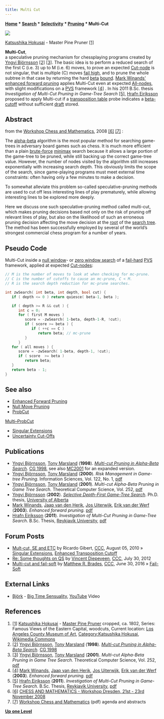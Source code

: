 ```yaml
---
title: Multi Cut
---
```


**[Home](Main_Page "Main Page") \* [Search](Search "Search") \* [Selectivity](Selectivity "Selectivity") \* [Pruning](Pruning "Pruning") \* Multi-Cut**

[![](https://upload.wikimedia.org/wikipedia/commons/thumb/1/19/Master_Pine_Pruner_LACMA_M.2006.136.205a-b.jpg/300px-Master_Pine_Pruner_LACMA_M.2006.136.205a-b.jpg)](File:Master_Pine_Pruner_LACMA_M.2006.136.205a-b.jpg)

[](File:Master_Pine_Pruner_LACMA_M.2006.136.205a-b.jpg "Enlarge")

[Katsushika Hokusai](Category:Katsushika_Hokusai "Category:Katsushika Hokusai") - Master Pine Pruner <a id="cite-note-1" href="#cite-ref-1">[1]</a>

**Multi-Cut**,  
a speculative pruning mechanism for chessplaying programs created by [Yngvi Björnsson](Yngvi_Bj%C3%B6rnsson "Yngvi Björnsson") <a id="cite-note-2" href="#cite-ref-2">[2]</a> <a id="cite-note-#" href="#cite-ref-3">[3]</a>. The basic idea is to perform a reduced search of the first C (i.e. 3) up to M (i.e. 6) moves, to prove an expected [Cut-node](Node_Types#Cut-Nodes "Node Types") is not singular, that is multiple (C) moves [fail high](Fail-High "Fail-High"), and to prune the whole subtree in that case by returning the hard [beta](Beta "Beta") [bound](Bound "Bound"). [Mark Winands'](Mark_Winands "Mark Winands") [enhanced forward pruning](Enhanced_Forward_Pruning "Enhanced Forward Pruning") applies Multi-Cut even at expected [All-nodes](Node_Types#All-Nodes "Node Types"), with slight modifications on a [PVS](Principal_Variation_Search "Principal Variation Search") framework <a id="cite-note-4" href="#cite-ref-4">[4]</a> . In his 2011 B.Sc. thesis _Investigation of Multi-Cut Pruning in Game-Tree Search_ <a id="cite-note-5" href="#cite-ref-5">[5]</a>, [Hrafn Eiríksson](Hrafn_Eir%C3%ADksson "Hrafn Eiríksson") proposed to apply Multi-cut if a [transposition table](Transposition_Table "Transposition Table") probe indicates a [beta-cutoff](Beta-Cutoff "Beta-Cutoff") without sufficient [draft](Depth "Depth") stored.

## Abstract

from the [Workshop Chess and Mathematics](Workshop_Chess_and_Mathematics "Workshop Chess and Mathematics"), 2008 <a id="cite-note-6" href="#cite-ref-6">[6]</a> <a id="cite-note-7" href="#cite-ref-7">[7]</a> :

The [alpha-beta](Alpha-Beta "Alpha-Beta") algorithm is the most popular method for searching game-trees in adversary board games such as chess. It is much more efficient than a plain [brute-force](Brute-Force "Brute-Force") [minimax](Minimax "Minimax") search because it allows a large portion of the game-tree to be pruned, while still backing up the correct game-tree value. However, the number of nodes visited by the algorithm still increases exponentially with increasing search depth. This obviously limits the scope of the search, since game-playing programs must meet external time constraints: often having only a few minutes to make a decision.

To somewhat alleviate this problem so-called speculative-pruning methods are used to cut off less interesting lines of play prematurely, while allowing interesting lines to be explored more deeply.

Here we discuss one such speculative-pruning method called multi-cut, which makes pruning decisions based not only on the risk of pruning off relevant lines of play, but also on the likelihood of such an erroneous pruning decision affecting the move decision at the [root](Root "Root") of the [search tree](Search_Tree "Search Tree"). The method has been successfully employed by several of the world’s strongest commercial chess program for a number of years. 

## Pseudo Code

Multi-Cut inside a [null window](Null_Window "Null Window")\- or [zero window search](Principal_Variation_Search#ZWS "Principal Variation Search") of a [fail-hard](Fail-Hard "Fail-Hard") [PVS](Principal_Variation_Search "Principal Variation Search") framework, applied at expected [Cut-nodes](Node_Types#Cut-Nodes "Node Types"):

```C++
// M is the number of moves to look at when checking for mc-prune.
// C is the number of cutoffs to cause an mc-prune, C < M.
// R is the search depth reduction for mc-prune searches.

int zwSearch( int beta, int depth, bool cut) {
   if ( depth <= 0 ) return quiesce( beta-1, beta );

   if ( depth >= R && cut ) {
      int c = 0;
      for ( first M moves )
         score = -zwSearch( 1-beta, depth-1-R, !cut);
         if ( score >= beta ) {
            if ( ++c == C )
               return beta; // mc-prune
         }
      }
   for ( all moves ) {
      score = -zwSearch( 1-beta, depth-1, !cut);
      if ( score  >= beta )
         return beta;
   }
   return beta - 1;
}
```

## See also

*   [Enhanced Forward Pruning](Enhanced_Forward_Pruning "Enhanced Forward Pruning")
*   [Null Move Pruning](Null_Move_Pruning "Null Move Pruning")
*   [ProbCut](ProbCut "ProbCut")

[Multi–ProbCut](ProbCut#MPC "ProbCut")

*   [Singular Extensions](Singular_Extensions "Singular Extensions")
*   [Uncertainty Cut-Offs](Uncertainty_Cut-Offs "Uncertainty Cut-Offs")

## Publications

*   [Yngvi Björnsson](Yngvi_Bj%C3%B6rnsson "Yngvi Björnsson"), [Tony Marsland](Tony_Marsland "Tony Marsland") (**1998**). _[Multi-cut Pruning in Alpha-Beta Search](http://link.springer.com/chapter/10.1007/3-540-48957-6_2)_. [CG 1998](CG_1998 "CG 1998"), see also [MC2001](index.php?title=Yngvi_Bj%C3%B6rnsso&action=edit&redlink=1 "Yngvi Björnsso (page does not exist)") for an expanded version.
*   [Yngvi Björnsson](Yngvi_Bj%C3%B6rnsson "Yngvi Björnsson"), [Tony Marsland](Tony_Marsland "Tony Marsland") (**2000**). _Risk Management in Game-tree Pruning_. Information Sciences, Vol. 122, No. 1, [pdf](http://www.ru.is/faculty/yngvi/pdf/BjornssonM00.pdf)
*   [Yngvi Björnsson](Yngvi_Bj%C3%B6rnsson "Yngvi Björnsson"), [Tony Marsland](Tony_Marsland "Tony Marsland") (**2001**). _Multi-cut Alpha-Beta Pruning in Game Tree Search._ Theoretical Computer Science, Vol. 252, [pdf](http://www.ru.is/faculty/yngvi/pdf/BjornssonM01a.pdf)
*   [Yngvi Björnsson](Yngvi_Bj%C3%B6rnsson "Yngvi Björnsson") (**2002**). _[Selective Depth-First Game-Tree Search](http://dl.acm.org/citation.cfm?id=935848)_. Ph.D. thesis, [University of Alberta](University_of_Alberta "University of Alberta")
*   [Mark Winands](Mark_Winands "Mark Winands"), [Jaap van den Herik](Jaap_van_den_Herik "Jaap van den Herik"), [Jos Uiterwijk](Jos_Uiterwijk "Jos Uiterwijk"), [Erik van der Werf](Erik_van_der_Werf "Erik van der Werf") (**2003**). _Enhanced forward pruning._ [pdf](http://www.personeel.unimaas.nl/m-winands/documents/Enhanced%20forward%20pruning.pdf)
*   [Hrafn Eiríksson](Hrafn_Eir%C3%ADksson "Hrafn Eiríksson") (**2011**). _Investigation of Multi-Cut Pruning in Game-Tree Search_. B.Sc. Thesis, [Reykjavík University](https://en.wikipedia.org/wiki/Reykjav%C3%ADk_University), [pdf](http://skemman.is/en/stream/get/1946/9180/22971/1/research-report.pdf)

## Forum Posts

*   [Mult-cut, SE and ETC](http://www.talkchess.com/forum/viewtopic.php?t=35697) by Ricardo Gibert, [CCC](CCC "CCC"), August 05, 2010 » [Singular Extensions](Singular_Extensions "Singular Extensions"), [Enhanced Transposition Cutoff](Enhanced_Transposition_Cutoff "Enhanced Transposition Cutoff")
*   [Re: Some thoughts on QS](http://www.talkchess.com/forum/viewtopic.php?topic_view=threads&p=476407&t=44507) by [Vincent Diepeveen](Vincent_Diepeveen "Vincent Diepeveen"), [CCC](CCC "CCC"), July 30, 2012
*   [Multi-cut and fail-soft](http://www.talkchess.com/forum/viewtopic.php?t=60650) by [Matthew R. Brades](Matthew_R._Brades "Matthew R. Brades"), [CCC](CCC "CCC"), June 30, 2016 » [Fail-Soft](Fail-Soft "Fail-Soft")

## External Links

*   [Björk](Category:Bj%C3%B6rk "Category:Björk") - [Big Time Sensuality](https://en.wikipedia.org/wiki/Big_Time_Sensuality), [YouTube](https://en.wikipedia.org/wiki/YouTube) Video

## References

1.  <a id="cite-ref-1" href="#cite-note-1">[1]</a> [Katsushika Hokusai](Category:Katsushika_Hokusai "Category:Katsushika Hokusai") - [Master Pine Pruner](http://commons.wikimedia.org/wiki/File:Master_Pine_Pruner_LACMA_M.2006.136.205a-b.jpg) cropped, ca. 1802, Series: Famous Views of the Eastern Capital, woodcuts, Current location: [Los Angeles County Museum of Art](https://en.wikipedia.org/wiki/Los_Angeles_County_Museum_of_Art), [Category:Katsushika Hokusai](https://commons.wikimedia.org/wiki/Category:Katsushika_Hokusai), [Wikimedia Commons](https://en.wikipedia.org/wiki/Wikimedia_Commons)
2.  <a id="cite-ref-2" href="#cite-note-2">[2]</a> [Yngvi Björnsson](Yngvi_Bj%C3%B6rnsson "Yngvi Björnsson"), [Tony Marsland](Tony_Marsland "Tony Marsland") (**1998**). _[Multi-cut Pruning in Alpha-Beta Search](http://link.springer.com/chapter/10.1007/3-540-48957-6_2)_. [CG 1998](CG_1998 "CG 1998")
3.  <a id="cite-ref-3" href="#cite-note-3">[3]</a> [Yngvi Björnsson](Yngvi_Bj%C3%B6rnsson "Yngvi Björnsson"), [Tony Marsland](Tony_Marsland "Tony Marsland") (**2001**). _Multi-cut Alpha-Beta Pruning in Game Tree Search._ Theoretical Computer Science, Vol. 252, [pdf](http://www.ru.is/faculty/yngvi/pdf/BjornssonM01a.pdf)
4.  <a id="cite-ref-4" href="#cite-note-4">[4]</a> [Mark Winands](Mark_Winands "Mark Winands"), [Jaap van den Herik](Jaap_van_den_Herik "Jaap van den Herik"), [Jos Uiterwijk](Jos_Uiterwijk "Jos Uiterwijk"), [Erik van der Werf](Erik_van_der_Werf "Erik van der Werf") (**2003**). _Enhanced forward pruning._ [pdf](http://www.personeel.unimaas.nl/m-winands/documents/Enhanced%20forward%20pruning.pdf)
5.  <a id="cite-ref-5" href="#cite-note-5">[5]</a> [Hrafn Eiríksson](Hrafn_Eir%C3%ADksson "Hrafn Eiríksson") (**2011**). _Investigation of Multi-Cut Pruning in Game-Tree Search_. B.Sc. Thesis, [Reykjavík University](https://en.wikipedia.org/wiki/Reykjav%C3%ADk_University), [pdf](http://skemman.is/en/stream/get/1946/9180/22971/1/research-report.pdf)
6.  <a id="cite-ref-6" href="#cite-note-6">[6]</a> [CHESS AND MATHEMATICS - Workshop Dresden, 21st - 23rd November 2008](http://www.math.tu-dresden.de/num/chess2008/index-en.html)
7.  <a id="cite-ref-7" href="#cite-note-7">[7]</a> [Workshop Chess and Mathematics](http://www.math.tu-dresden.de/num/chess2008/abstracts.pdf) (pdf) agenda and abstracts

**[Up one Level](Pruning "Pruning")**
